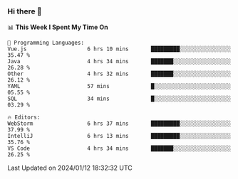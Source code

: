 ### Hi there 👋

<!--
**asdf12303116/asdf12303116** is a ✨ _special_ ✨ repository because its `README.md` (this file) appears on your GitHub profile.

Here are some ideas to get you started:

- 🔭 I’m currently working on ...
- 🌱 I’m currently learning ...
- 👯 I’m looking to collaborate on ...
- 🤔 I’m looking for help with ...
- 💬 Ask me about ...
- 📫 How to reach me: ...
- 😄 Pronouns: ...
- ⚡ Fun fact: ...
-->

<!--START_SECTION:waka-->
📊 **This Week I Spent My Time On** 

```text
💬 Programming Languages: 
Vue.js                   6 hrs 10 mins       █████████░░░░░░░░░░░░░░░░   35.47 % 
Java                     4 hrs 34 mins       ███████░░░░░░░░░░░░░░░░░░   26.28 % 
Other                    4 hrs 32 mins       ███████░░░░░░░░░░░░░░░░░░   26.12 % 
YAML                     57 mins             █░░░░░░░░░░░░░░░░░░░░░░░░   05.55 % 
SQL                      34 mins             █░░░░░░░░░░░░░░░░░░░░░░░░   03.29 % 

🔥 Editors: 
WebStorm                 6 hrs 37 mins       █████████░░░░░░░░░░░░░░░░   37.99 % 
IntelliJ                 6 hrs 13 mins       █████████░░░░░░░░░░░░░░░░   35.76 % 
VS Code                  4 hrs 34 mins       ███████░░░░░░░░░░░░░░░░░░   26.25 % 
```


 Last Updated on 2024/01/12 18:32:32 UTC
<!--END_SECTION:waka-->
